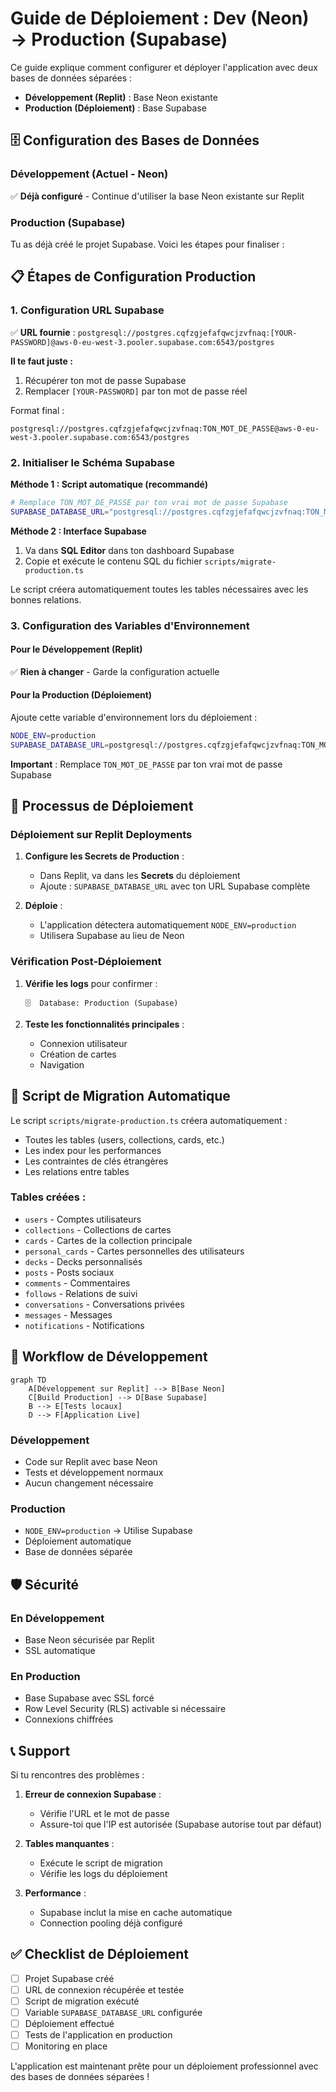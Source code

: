 # Guide de Déploiement : Dev (Neon) → Production (Supabase)

Ce guide explique comment configurer et déployer l'application avec deux bases de données séparées :
- **Développement (Replit)** : Base Neon existante 
- **Production (Déploiement)** : Base Supabase

## 🗄️ Configuration des Bases de Données

### Développement (Actuel - Neon)
✅ **Déjà configuré** - Continue d'utiliser la base Neon existante sur Replit

### Production (Supabase)
Tu as déjà créé le projet Supabase. Voici les étapes pour finaliser :

## 📋 Étapes de Configuration Production

### 1. Configuration URL Supabase
✅ **URL fournie** : `postgresql://postgres.cqfzgjefafqwcjzvfnaq:[YOUR-PASSWORD]@aws-0-eu-west-3.pooler.supabase.com:6543/postgres`

**Il te faut juste :**
1. Récupérer ton mot de passe Supabase 
2. Remplacer `[YOUR-PASSWORD]` par ton mot de passe réel

Format final :
```
postgresql://postgres.cqfzgjefafqwcjzvfnaq:TON_MOT_DE_PASSE@aws-0-eu-west-3.pooler.supabase.com:6543/postgres
```

### 2. Initialiser le Schéma Supabase

**Méthode 1 : Script automatique (recommandé)**
```bash
# Remplace TON_MOT_DE_PASSE par ton vrai mot de passe Supabase
SUPABASE_DATABASE_URL="postgresql://postgres.cqfzgjefafqwcjzvfnaq:TON_MOT_DE_PASSE@aws-0-eu-west-3.pooler.supabase.com:6543/postgres" tsx scripts/migrate-production.ts
```

**Méthode 2 : Interface Supabase**
1. Va dans **SQL Editor** dans ton dashboard Supabase
2. Copie et exécute le contenu SQL du fichier `scripts/migrate-production.ts`

Le script créera automatiquement toutes les tables nécessaires avec les bonnes relations.

### 3. Configuration des Variables d'Environnement

#### Pour le Développement (Replit)
✅ **Rien à changer** - Garde la configuration actuelle

#### Pour la Production (Déploiement)
Ajoute cette variable d'environnement lors du déploiement :

```bash
NODE_ENV=production
SUPABASE_DATABASE_URL=postgresql://postgres.cqfzgjefafqwcjzvfnaq:TON_MOT_DE_PASSE@aws-0-eu-west-3.pooler.supabase.com:6543/postgres
```

**Important** : Remplace `TON_MOT_DE_PASSE` par ton vrai mot de passe Supabase

## 🚀 Processus de Déploiement

### Déploiement sur Replit Deployments

1. **Configure les Secrets de Production** :
   - Dans Replit, va dans les **Secrets** du déploiement
   - Ajoute : `SUPABASE_DATABASE_URL` avec ton URL Supabase complète

2. **Déploie** :
   - L'application détectera automatiquement `NODE_ENV=production`
   - Utilisera Supabase au lieu de Neon

### Vérification Post-Déploiement

1. **Vérifie les logs** pour confirmer :
   ```
   🗄️  Database: Production (Supabase)
   ```

2. **Teste les fonctionnalités principales** :
   - Connexion utilisateur
   - Création de cartes
   - Navigation

## 🔧 Script de Migration Automatique

Le script `scripts/migrate-production.ts` créera automatiquement :
- Toutes les tables (users, collections, cards, etc.)
- Les index pour les performances
- Les contraintes de clés étrangères
- Les relations entre tables

### Tables créées :
- `users` - Comptes utilisateurs
- `collections` - Collections de cartes
- `cards` - Cartes de la collection principale
- `personal_cards` - Cartes personnelles des utilisateurs
- `decks` - Decks personnalisés
- `posts` - Posts sociaux
- `comments` - Commentaires
- `follows` - Relations de suivi
- `conversations` - Conversations privées
- `messages` - Messages
- `notifications` - Notifications

## 🔄 Workflow de Développement

```mermaid
graph TD
    A[Développement sur Replit] --> B[Base Neon]
    C[Build Production] --> D[Base Supabase]
    B --> E[Tests locaux]
    D --> F[Application Live]
```

### Développement
- Code sur Replit avec base Neon
- Tests et développement normaux
- Aucun changement nécessaire

### Production
- `NODE_ENV=production` → Utilise Supabase
- Déploiement automatique
- Base de données séparée

## 🛡️ Sécurité

### En Développement
- Base Neon sécurisée par Replit
- SSL automatique

### En Production
- Base Supabase avec SSL forcé
- Row Level Security (RLS) activable si nécessaire
- Connexions chiffrées

## 📞 Support

Si tu rencontres des problèmes :

1. **Erreur de connexion Supabase** :
   - Vérifie l'URL et le mot de passe
   - Assure-toi que l'IP est autorisée (Supabase autorise tout par défaut)

2. **Tables manquantes** :
   - Exécute le script de migration
   - Vérifie les logs du déploiement

3. **Performance** :
   - Supabase inclut la mise en cache automatique
   - Connection pooling déjà configuré

## ✅ Checklist de Déploiement

- [ ] Projet Supabase créé
- [ ] URL de connexion récupérée et testée
- [ ] Script de migration exécuté
- [ ] Variable `SUPABASE_DATABASE_URL` configurée
- [ ] Déploiement effectué
- [ ] Tests de l'application en production
- [ ] Monitoring en place

L'application est maintenant prête pour un déploiement professionnel avec des bases de données séparées !